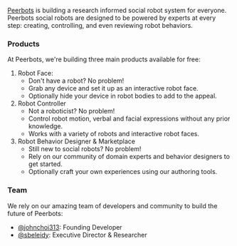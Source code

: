 [Peerbots](https://peerbots.org) is building a research informed social robot system for everyone. 
Peerbots social robots are designed to be powered by experts at every step: creating, controlling, and even reviewing robot behaviors.

### Products

At Peerbots, we're building three main products available for free:
1. Robot Face: 
    - Don't have a robot? No problem!
    - Grab any device and set it up as an interactive robot face.
    - Optionally hide your device in robot bodies to add to the appeal.
2. Robot Controller
    - Not a roboticist? No problem!
    - Control robot motion, verbal and facial expressions without any prior knowledge.
    - Works with a variety of robots and interactive robot faces.
3. Robot Behavior Designer & Marketplace
    - Still new to social robots? No problem!
    - Rely on our community of domain experts and behavior designers to get started.
    - Optionally craft your own experiences using our authoring tools.

### Team

We rely on our amazing team of developers and community to build the future of Peerbots:

* [@johnchoi313](https://github.com/johnchoi313): Founding Developer 
* [@sbeleidy](](https://github.com/sbeleidy)): Executive Director & Researcher
